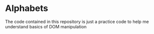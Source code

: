 # Alphabets
The code contained in this repository is just a practice code to help me understand basics of DOM manipulation
